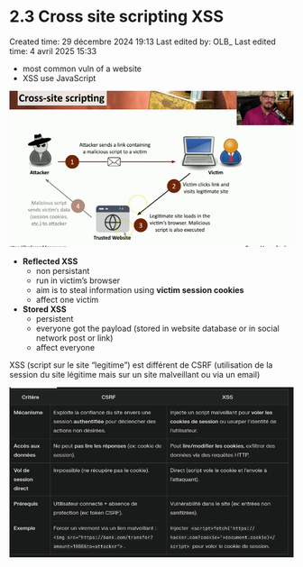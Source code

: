 # 2.3 Cross site scripting XSS

Created time: 29 décembre 2024 19:13
Last edited by: OLB_
Last edited time: 4 avril 2025 15:33

- most common vuln of a website
- XSS use JavaScript

![image.png](image%2016.png)

- **Reflected XSS**
    - non persistant
    - run in victim’s browser
    - aim is to steal information using **victim session cookies**
    - affect one victim
- **Stored XSS**
    - persistent
    - everyone got the payload (stored in website database or in social network post or link)
    - affect everyone

XSS (script sur le site “legitime”) est différent de CSRF (utilisation de la session du site légitime mais sur un site malveillant ou via un email)

![image.png](image%2017.png)